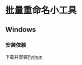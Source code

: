 # 批量重命名小工具

## Windows

### 安装依赖
下载并安装[Python](https://www.python.org/ftp/python/3.9.8/python-3.9.8-amd64.exe)
